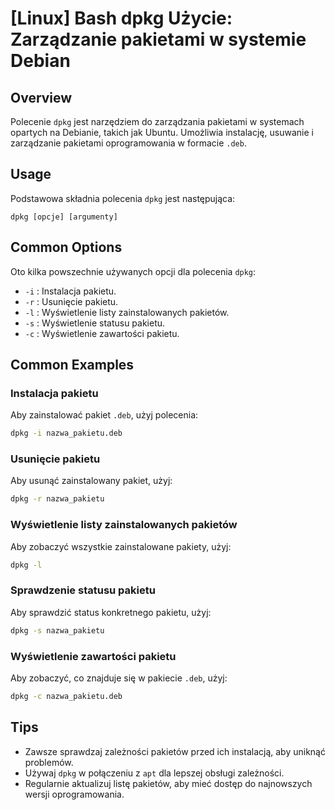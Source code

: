 # [Linux] Bash dpkg Użycie: Zarządzanie pakietami w systemie Debian

## Overview
Polecenie `dpkg` jest narzędziem do zarządzania pakietami w systemach opartych na Debianie, takich jak Ubuntu. Umożliwia instalację, usuwanie i zarządzanie pakietami oprogramowania w formacie `.deb`.

## Usage
Podstawowa składnia polecenia `dpkg` jest następująca:

```
dpkg [opcje] [argumenty]
```

## Common Options
Oto kilka powszechnie używanych opcji dla polecenia `dpkg`:

- `-i` : Instalacja pakietu.
- `-r` : Usunięcie pakietu.
- `-l` : Wyświetlenie listy zainstalowanych pakietów.
- `-s` : Wyświetlenie statusu pakietu.
- `-c` : Wyświetlenie zawartości pakietu.

## Common Examples

### Instalacja pakietu
Aby zainstalować pakiet `.deb`, użyj polecenia:

```bash
dpkg -i nazwa_pakietu.deb
```

### Usunięcie pakietu
Aby usunąć zainstalowany pakiet, użyj:

```bash
dpkg -r nazwa_pakietu
```

### Wyświetlenie listy zainstalowanych pakietów
Aby zobaczyć wszystkie zainstalowane pakiety, użyj:

```bash
dpkg -l
```

### Sprawdzenie statusu pakietu
Aby sprawdzić status konkretnego pakietu, użyj:

```bash
dpkg -s nazwa_pakietu
```

### Wyświetlenie zawartości pakietu
Aby zobaczyć, co znajduje się w pakiecie `.deb`, użyj:

```bash
dpkg -c nazwa_pakietu.deb
```

## Tips
- Zawsze sprawdzaj zależności pakietów przed ich instalacją, aby uniknąć problemów.
- Używaj `dpkg` w połączeniu z `apt` dla lepszej obsługi zależności.
- Regularnie aktualizuj listę pakietów, aby mieć dostęp do najnowszych wersji oprogramowania.